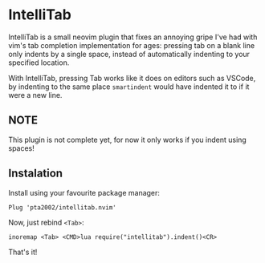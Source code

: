 # IntelliTab
IntelliTab is a small neovim plugin that fixes an annoying gripe I've had with
vim's tab completion implementation for ages: pressing tab on a blank line only
indents by a single space, instead of automatically indenting to your specified
location.

With IntelliTab, pressing Tab works like it does on editors such as VSCode, by
indenting to the same place `smartindent` would have indented it to if it were
a new line.

## NOTE
This plugin is not complete yet, for now it only works if you indent using
spaces!

## Instalation
Install using your favourite package manager:

```vim
Plug 'pta2002/intellitab.nvim'
```

Now, just rebind `<Tab>`:

```vim
inoremap <Tab> <CMD>lua require("intellitab").indent()<CR>
```

That's it!
